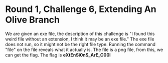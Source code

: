 # Round 1, Challenge 6, Extending An Olive Branch

We are given an exe file, the description of this challenge is "I found this weird file without an extension, I think it may be an exe file." The exe file does not run, so it might not be the right file type. Running the command "file" on the file reveals what it actually is. The file is a png file, from this, we can get the flag. The flag is **eXtEnSi0nS_ArE_C00l**
